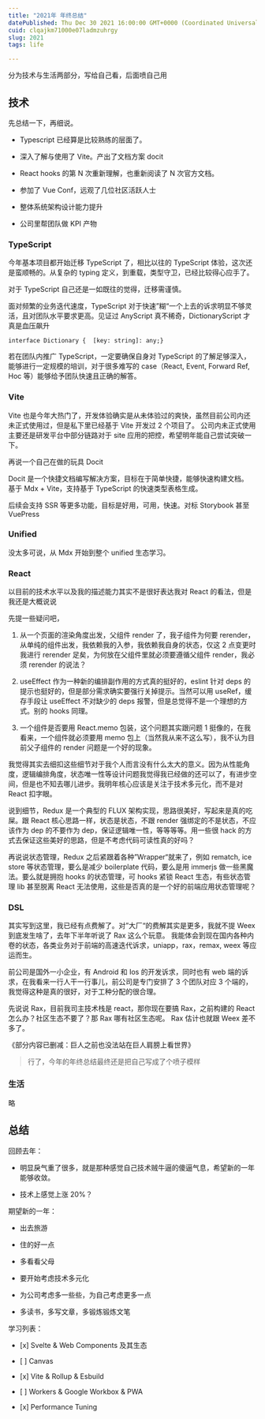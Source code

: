 ```yaml
---
title: "2021年 年终总结"
datePublished: Thu Dec 30 2021 16:00:00 GMT+0000 (Coordinated Universal Time)
cuid: clqajkm71000e07ladmzuhrgy
slug: 2021
tags: life

---
```


分为技术与生活两部分，写给自己看，后面喷自己用

## 技术

先总结一下，再细说。

* Typescript 已经算是比较熟练的层面了。
    
* 深入了解与使用了 Vite。产出了文档方案 docit
    
* React hooks 的第 N 次重新理解，也重新阅读了 N 次官方文档。
    
* 参加了 Vue Conf，远观了几位社区活跃人士
    
* 整体系统架构设计能力提升
    
* 公司里帮团队做 KPI 产物
    

### TypeScript

今年基本项目都开始迁移 TypeScript 了，相比以往的 TypeScript 体验，这次还是蛮顺畅的。从复杂的 typing 定义，到重载，类型守卫，已经比较得心应手了。

对于 TypeScript 自己还是一如既往的觉得，迁移需谨慎。

面对频繁的业务迭代速度，TypeScript 对于快速”糊“一个上去的诉求明显不够灵活，且对团队水平要求更高。见证过 AnyScript 真不稀奇，DictionaryScript 才真是血压飙升

```tsx
interface Dictionary {  [key: string]: any;}
```

若在团队内推广 TypeScript，一定要确保自身对 TypeScript 的了解足够深入，能够进行一定规模的培训，对于很多难写的 case（React, Event, Forward Ref, Hoc 等）能够给予团队快速且正确的解答。

### Vite

Vite 也是今年大热门了，开发体验确实是从未体验过的爽快，虽然目前公司内还未正式使用过，但是私下里已经基于 Vite 开发过 2 个项目了。 公司内未正式使用主要还是研发平台中部分链路对于 site 应用的把控，希望明年能自己尝试突破一下。

再说一个自己在做的玩具 Docit

Docit 是一个快捷文档编写解决方案，目标在于简单快捷，能够快速构建文档。 基于 Mdx + Vite，支持基于 TypeScript 的快速类型表格生成。

后续会支持 SSR 等更多功能，目标是好用，可用，快速。对标 Storybook 甚至 VuePress

### Unified

没太多可说，从 Mdx 开始到整个 unified 生态学习。

### React

以目前的技术水平以及我的描述能力其实不是很好表达我对 React 的看法，但是我还是大概说说

先提一些疑问吧，

1. 从一个页面的渲染角度出发，父组件 render 了，我子组件为何要 rerender，从单纯的组件出发，我依赖我的入参，我依赖我自身的状态，仅这 2 点变更时我进行 rerender 足矣，为何放在父组件里就必须要遵循父组件 render，我必须 rerender 的说法？
    
2. useEffect 作为一种新的编排副作用的方式真的挺好的，eslint 针对 deps 的提示也挺好的，但是部分需求确实要强行关掉提示。当然可以用 useRef，缓存手段让 useEffect 不对缺少的 deps 报警，但是总觉得不是一个理想的方式。别的 hooks 同理。
    
3. 一个组件是否要用 React.memo 包装，这个问题其实跟问题 1 挺像的，在我看来，一个组件就必须要用 memo 包上（当然我从来不这么写），我不认为目前父子组件的 render 问题是一个好的现象。
    

我觉得其实去细扣这些细节对于我个人而言没有什么太大的意义。因为从性能角度，逻辑编排角度，状态唯一性等设计问题我觉得我已经做的还可以了，有进步空间，但是也不知去哪儿进步。我明年核心应该是关注于技术多元化，而不是对 React 扣字眼。

说到细节，Redux 是一个典型的 FLUX 架构实现，思路很美好，写起来是真的吃屎。跟 React 核心思路一样，状态是状态，不跟 render 强绑定的不是状态，不应该作为 dep 的不要作为 dep，保证逻辑唯一性，等等等等。用一些很 hack 的方式去保证这些美好的思路，但是不考虑代码可读性真的好吗？

再说说状态管理，Redux 之后紧跟着各种”Wrapper“就来了，例如 rematch, ice store 等状态管理，要么是减少 boilerplate 代码，要么是用 immerjs 做一些黑魔法。要么就是拥抱 hooks 的状态管理，可 hooks 紧锁 React 生态，有些状态管理 lib 甚至脱离 React 无法使用，这些是否真的是一个好的前端应用状态管理呢？

### DSL

其实写到这里，我已经有点费解了。对”大厂“的费解其实是更多，我就不提 Weex 到底发生啥了，去年下半年听说了 Rax 这么个玩意。 我能体会到现在国内各种内卷的状态，各类业务对于前端的高速迭代诉求，uniapp，rax，remax, weex 等应运而生。

前公司是国外一小企业，有 Android 和 Ios 的开发诉求，同时也有 web 端的诉求，在我看来一行人干一行事儿，前公司是专门安排了 3 个团队对应 3 个端的，我觉得这种是真的很好，对于工种分配的很合理。

先说说 Rax，目前我司主技术栈是 react，那你现在要搞 Rax，之前构建的 React 怎么办？社区生态不要了？那 Rax 哪有社区生态呢。 Rax 估计也就跟 Weex 差不多了。

《部分内容已删减：巨人之前也没法站在巨人肩膀上看世界》

> 行了，今年的年终总结最终还是把自己写成了个喷子模样

### 生活

略

## 总结

回顾去年：

* 明显戾气重了很多，就是那种感觉自己技术贼牛逼的傻逼气息，希望新的一年能够收敛。
    
* 技术上感觉上涨 20%？
    

期望新的一年：

* 出去旅游
    
* 住的好一点
    
* 多看看父母
    
* 要开始考虑技术多元化
    
* 为公司考虑多一些些，为自己考虑更多一点
    
* 多读书，多写文章，多锻炼锻炼文笔
    

学习列表：

* \[x\] Svelte & Web Components 及其生态
    
* \[ \] Canvas
    
* \[x\] Vite & Rollup & Esbuild
    
* \[ \] Workers & Google Workbox & PWA
    
* \[x\] Performance Tuning
